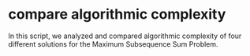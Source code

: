 # compare algorithmic complexity
In this script, we analyzed and compared algorithmic complexity of four different solutions for the Maximum Subsequence Sum Problem.
